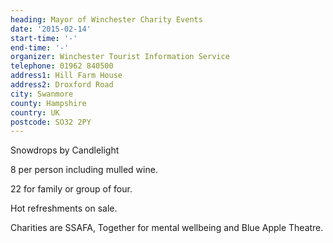 ```yaml
---
heading: Mayor of Winchester Charity Events
date: '2015-02-14'
start-time: '-'
end-time: '-'
organizer: Winchester Tourist Information Service
telephone: 01962 840500
address1: Hill Farm House
address2: Droxford Road
city: Swanmore
county: Hampshire
country: UK
postcode: SO32 2PY
---
```

Snowdrops by Candlelight

8 per person including mulled wine.

22 for family or group of four.

Hot refreshments on sale.

Charities are SSAFA, Together for mental wellbeing and Blue Apple Theatre.
